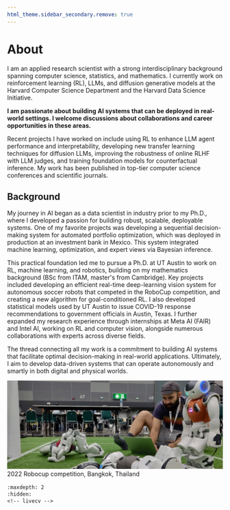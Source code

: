 ```yaml
---
html_theme.sidebar_secondary.remove: true
---
```


# About

I am an applied research scientist with a strong interdisciplinary background spanning computer science, statistics, and mathematics. I currently work on reinforcement learning (RL), LLMs, and diffusion generative models at the Harvard Computer Science Department and the Harvard Data Science Initiative.

**I am passionate about building AI systems that can be deployed in real-world settings. I welcome discussions about collaborations and career opportunities in these areas.**

Recent projects I have worked on include using RL to enhance LLM agent performance and interpretability, developing new transfer learning techniques for diffusion LLMs, improving the robustness of online RLHF with LLM judges, and training foundation models for counterfactual inference. My work has been published in top-tier computer science conferences and scientific journals.

## Background

My journey in AI began as a data scientist in industry prior to my Ph.D., where I developed a passion for building robust, scalable, deployable systems. One of my favorite projects was developing a sequential decision-making system for automated portfolio optimization, which was deployed in production at an investment bank in Mexico. This system integrated machine learning, optimization, and expert views via Bayesian inference.

This practical foundation led me to pursue a Ph.D. at UT Austin to work on RL, machine learning, and robotics, building on my mathematics background (BSc from ITAM, master's from Cambridge). Key projects included developing an efficient real-time deep-learning vision system for autonomous soccer robots that competed in the RoboCup competition, and creating a new algorithm for goal-conditioned RL. I also developed statistical models used by UT Austin to issue COVID-19 response recommendations to government officials in Austin, Texas. I further expanded my research experience through internships at Meta AI (FAIR) and Intel AI, working on RL and computer vision, alongside numerous collaborations with experts across diverse fields.

The thread connecting all my work is a commitment to building AI systems that facilitate optimal decision-making in real-world applications. Ultimately, I aim to develop data-driven systems that can operate autonomously and smartly in both digital and physical worlds.

<!-- 
## Research

My current projects focus on three directions: first, leveraging LLMs for reinforcement learning, particularly for improving explainability, generalization, and as engines for generative agent-based simulations; second, leveraging diffusion generative models as powerful engines for causal reasoning and planning; and third, developing new representation learning methods for decision-making tasks. Check my [Google Scholar](https://scholar.google.com/citations?user=AF_rzg8AAAAJ&hl=en) for more details about my previous work. -->


<!-- ## Bio

I hold a BSc and Masters in Mathematics from ITAM and The University of Cambridge. I completed my PhD in Machine Learning and Statistics at UT Austin focusing on reinforcement learning and computer vision applications, where I was also a member of the [Learning Agents Research Group](https://www.cs.utexas.edu/~pstone/research.shtml]) at the Computer Science Department. During this time, I participated in the UT Austin Villa Robot Soccer Team, where I developed a deep-learning vision system for autonomous soccer robots and competed at the [Robocup](https://www.robocup.org/events/upcoming_events). Additionally, I held internships at Meta AI (FAIR) and Intel AI, and was as a core member of UT Austin's Covid-19 response team during the pandemic. -->


![robot-detective](_static/robot-detective.jpeg)
2022 Robocup competition, Bangkok, Thailand


<!-- 
### Research

My research interests focus on the following key areas:

1. **Representations for counterfactual reasoning and planning**: Developing representations that provide reliable guarantees for counterfactual reasoning, particularly in offline settings. This research intersects with causal inference, offline reinforcement learning, and world models.


2. **Self-supervised learning**: Developing learning methods from unlabeled or partially labeled data across multiple modalities and tasks. The goal is to create foundation models that can be easily fine-tuned for counterfactual inference and sequential decision-making tasks, robust to distributional shifts, and adaptable to new features or datasets. 

3. **Common-sense and external knowledge**: Fascinated by AI systems that can leverage external common-sense reasoning to overcome *tabula rasa* learning. With the advent of LLMs and foundation models, combining LLMs and other foundation models with learning embeddings of features to improve the generalization of models to new tasks and domains.

904. **Representations in structured graph-like domains**: Learning representations in structured domains such as graph-based and temporal data. In addition to graph neural networks, I have adopted the topological deep learning paradigm, which allows for capturing higher-order interactions in the data.

My work has been published in top-tier conferences such as NeurIPS, ICLR, and AAAI, and in scientific journals such as the Proceedings of the National Academy of Sciences. Supported by the National Science Foundation and the National Institutes of Health, this research has significant implications for public health, particularly in designing AI-driven interventions and policies for climate change adaptation and mitigation.

  ⚠️ *Our group is looking for motivated students, interns, and postdocs to join our research efforts. If you are interested in working with us, please reach out.* -->


<!-- ::::{grid}
:::{grid-item-card}
:link: about
More about me ℹ️
::: -->
<!-- :::{grid-item-card}
:link: projects
Projects I've worked on 🔧
:::
:::{grid-item-card}     
:link: blog
My blog 📝  
::: -->
<!-- :::: -->

<!-- 

### News

   - **[2024-06-15]** ✨ New grant as co-PI funded by the NSF and NIH for "Synergizing Topological Deep Learning and Spatio-Temporal Causal Inference." This methodological grant will enable new possibilities for (possibly multi-modal, multi-resolution) spatiotemporal data.

- **[2024-05-22]** 📃 New ArXiV paper: [E(n)-Equivariant Topological Neural Networks](https://arxiv.org/pdf/2405.15429). Check out our [blog post](https://clabat9.medium.com/3117f582d6bf).

- **[2024-05-17]** 🔥 Our paper [Causal Estimation of Exposure Shifts with Neural Networks](https://arxiv.org/pdf/2312.00710.pdf) has been accepted to KDD 2024. See you in Barcelona!

- **[2024-02-01]** 🔨 Our workshop *Training Agents with Foundation Models* in the Reinforcement Learning Conference (RLC) 2024 is to be held on August 9th, 2024. We will release the website and call for papers soon! Reach out to `tafm.rlc@gmail.com`.

- **[2024-02-01]** 📃 New manuscript: [Optimizing Heat Alert Issuance with Reinforcement Learning](https://arxiv.org/abs/2312.14196). My first paper as senior author.

- **[2024-01-16]** 🔥 New paper: [SpaCE](https://arxiv.org/pdf/2312.00710.pdf) paper has been accepted to ICLR 2024. See you in Vienna!

- **[2024-01-15]** 🤖 Created a [LIVE CV](https://mauriciogtec-live-cv.streamlit.app), powered by retrieval augmented generation. Have fun asking your own questions about my research and work experience.

- **[2023-12-10]** Started this new website based on [Chris Holdgraf's new blog template](https://chrisholdgraf.com/blog/2020/sphinx-blogging/).

- **[2023-09-01]** Promoted to Research Associate at Harvard University. I will continue my research as usual but take on more projects in a senior role and propose grant applications.
  
- **[2023-05-15]** ✨ New grant as Co-PI awarded by the [Harvard Chan-NIEHS](https://www.hsph.harvard.edu/niehs/) to develop new computer vision architectures that are robust for prediction under covariate shift (with applications to projecting climate change's health impacts).

- **[2023-03-01]** 📃 New ArXiV paper [*Causal Estimation of Exposure Shifts with Neural networks*](https://arxiv.org/pdf/2302.02560.p  df).

- **[2022-08-15]** Started a postdoc at Harvard University, Department of Biostatistics. -->

<!-- #### CV

Try my [🤖 Live CV Chatbot here](https://mauriciogtec-live-cv.streamlit.app), powered by LLMs and RAG. Have fun asking your own questions. You can also download an outdated pdf <a href="_static/cv.pdf" target="_blank"> ⬇ here</a>. *Last updated:* 2024-03-30. -->

<!-- #### Experience

* Harvard University, *Research Associate*, 2023+
* Harvard University, *Postdoctoral Fellow*, 2022--2023
* Meta AI (FAIR), *Research Intern*, 2020
* Intel AI, *Research Intern*, 2019
* CIBanco, *Data Scientist*, 2016--2017 -->

<!-- #### Education

* Ph.D. in Statistics (Machine Learning), *UT Austin*
* M.S. in Mathematics, *University of Cambridge*
* B.S. in Applied Mathematics, *ITAM* -->
<!-- * Exchange student at Université Paris-Dauphine -->

<!-- 
#### Hobbies

🚲 🎾 🐕

<img src="_static/family.jpeg" alt="family" width="500"/>
 -->


```{toctree}
:maxdepth: 2
:hidden:
<!-- livecv -->
```


